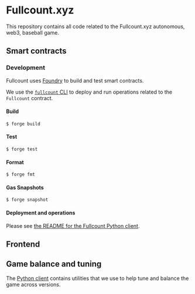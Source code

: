 # Fullcount.xyz

This repository contains all code related to the Fullcount.xyz autonomous, web3, baseball game.

## Smart contracts

### Development

Fullcount uses [Foundry](https://book.getfoundry.sh/) to build and test smart contracts.

We use the [`fullcount` CLI](python/README.md) to deploy and run operations related to the `Fullcount` contract.

#### Build

```shell
$ forge build
```

#### Test

```shell
$ forge test
```

#### Format

```shell
$ forge fmt
```

#### Gas Snapshots

```shell
$ forge snapshot
```

#### Deployment and operations

Please see [the README for the Fullcount Python client](python/README.md).

## Frontend

## Game balance and tuning

The [Python client](python/README.md) contains utilities that we use to help tune and balance the
game across versions.

